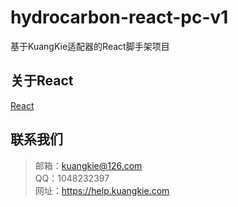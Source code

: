 # hydrocarbon-react-pc-v1
 基于KuangKie适配器的React脚手架项目

## 关于React
[React](http://react.caibaojian.com.cn/)

## 联系我们
>邮箱：kuangkie@126.com  
>QQ：1048232397  
>网址：https://help.kuangkie.com  
